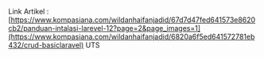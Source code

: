 Link Artikel : [https://www.kompasiana.com/wildanhaifanjadid/67d7d47fed641573e8620cb2/panduan-intalasi-larevel-12?page=2&page_images=1](https://www.kompasiana.com/wildanhaifanjadid/6820a6f5ed641572781eb432/crud-basiclaravel) UTS

